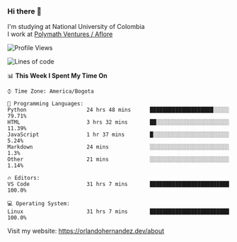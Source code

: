 ### Hi there 👋


<!--**AR4Z/AR4Z** is a ✨ _special_ ✨ repository because its `README.md` (this file) appears on your GitHub profile.

Here are some ideas to get you started:-->
I'm studying at National University of Colombia
<br>
I work at <a href="https://www.aflore.co/">Polymath Ventures / Aflore</a>
<br>

<!--START_SECTION:waka-->
![Profile Views](http://img.shields.io/badge/Profile%20Views-5-blue)

![Lines of code](https://img.shields.io/badge/From%20Hello%20World%20I%27ve%20Written-3.3%20million%20lines%20of%20code-blue)

📊 **This Week I Spent My Time On** 

```text
⌚︎ Time Zone: America/Bogota

💬 Programming Languages: 
Python                   24 hrs 48 mins      ████████████████████░░░░░   79.71% 
HTML                     3 hrs 32 mins       ██░░░░░░░░░░░░░░░░░░░░░░░   11.39% 
JavaScript               1 hr 37 mins        █░░░░░░░░░░░░░░░░░░░░░░░░   5.24% 
Markdown                 24 mins             ░░░░░░░░░░░░░░░░░░░░░░░░░   1.3% 
Other                    21 mins             ░░░░░░░░░░░░░░░░░░░░░░░░░   1.14%

🔥 Editors: 
VS Code                  31 hrs 7 mins       █████████████████████████   100.0%

💻 Operating System: 
Linux                    31 hrs 7 mins       █████████████████████████   100.0%

```


<!--END_SECTION:waka-->


Visit my website: https://orlandohernandez.dev/about

